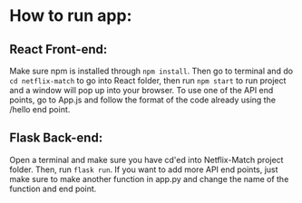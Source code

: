 # How to run app:
## React Front-end:
Make sure npm is installed through `npm install`. Then go to terminal and do `cd netflix-match` to go into React folder, then run `npm start` to run project and a window will pop up into your browser. To use one of the API end points, go to App.js and follow the format of the code already using the /hello end point.

## Flask Back-end:
Open a terminal and make sure you have cd'ed into Netflix-Match project folder. Then, run `flask run`. If you want to add more API end points, just make sure to make another function in app.py and change the name of the function and end point.